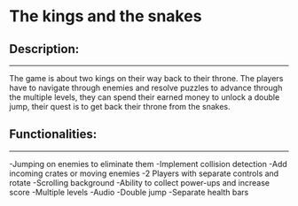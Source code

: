 # The kings and the snakes

## Description:
---
The game is about two kings on their way back to their throne.
The players have to navigate through enemies and resolve puzzles to advance through the
multiple levels, they can spend their earned money to unlock a double jump, their quest is to
get back their throne from the snakes.

## Functionalities:
---

-Jumping on enemies to eliminate them
-Implement collision detection
-Add incoming crates or moving enemies
-2 Players with separate controls and rotate
-Scrolling background
-Ability to collect power-ups and increase score
-Multiple levels
-Audio
-Double jump
-Separate health bars
